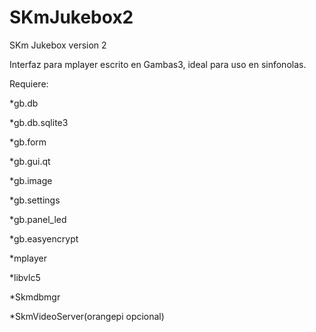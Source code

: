 # SKmJukebox2
SKm Jukebox version 2

Interfaz para mplayer escrito en Gambas3, ideal para uso en sinfonolas.

Requiere:

  *gb.db
  
  *gb.db.sqlite3

  *gb.form
  
  *gb.gui.qt
  
  *gb.image
  
  *gb.settings
  
  *gb.panel_led
  
  *gb.easyencrypt
  
  *mplayer
  
  *libvlc5
  
  *Skmdbmgr
  
  *SkmVideoServer(orangepi opcional)
